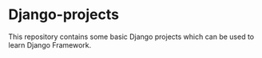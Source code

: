 # Django-projects
This repository contains some basic Django projects which can be used to learn Django Framework.
